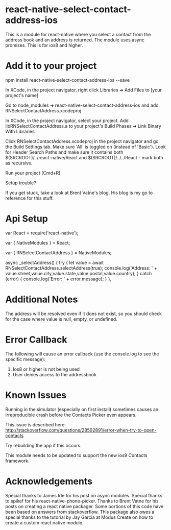 # react-native-select-contact-address-ios

This is a module for react-native where you select a contact from the address book and an address is returned. The module uses async promises. This is for ios8 and higher.

# Add it to your project

npm install react-native-select-contact-address-ios --save

In XCode, in the project navigator, right click Libraries ➜ Add Files to [your project's name]

Go to node_modules ➜ react-native-select-contact-address-ios and add RNSelectContactAddress.xcodeproj

In XCode, in the project navigator, select your project. Add libRNSelectContactAddress.a to your project's Build Phases ➜ Link Binary With Libraries

Click RNSelectContactAddress.xcodeproj in the project navigator and go the Build Settings tab. Make sure 'All' is toggled on (instead of 'Basic'). Look for Header Search Paths and make sure it contains both $(SRCROOT)/../react-native/React and $(SRCROOT)/../../React - mark both as recursive.

Run your project (Cmd+R)

Setup trouble?

If you get stuck, take a look at Brent Vatne's blog. His blog is my go to reference for this stuff.

# Api Setup

var React = require('react-native');

var { NativeModules } = React;

var { RNSelectContactAddress } = NativeModules;

async _selectAddress() {
  try {
    let value = await RNSelectContactAddress.selectAddress(true);
    console.log('Address: ' + value.street,value.city,value.state,value.postal,value.country);
  } catch (error) {
    console.log('Error: ' + error.message);
  }
},

# Additional Notes

The address will be resolved even if it does not exist, so you should check for the case where value is null, empty, or undefined.

# Error Callback

The following will cause an error callback (use the console.log to see the specific message):

1) Ios8 or higher is not being used
2) User denies access to the addressbook

# Known Issues

Running in the simulator (especially on first install) sometimes causes an irreproducible crash before the Contacts Picker even appears.

This issue is described here: http://stackoverflow.com/questions/28592891/error-when-try-to-open-contacts

Try rebuilding the app if this occurs.

This module needs to be updated to support the new ios9 Contacts framework.

# Acknowledgements

Special thanks to James Ide for his post on async modules. Special thanks to spikef for his react-native-phone-picker. Thanks to Brent Vatne for his posts on creating a react native packager. Some portions of this code have been based on answers from stackoverflow. This package also owes a special thanks to the tutorial by Jay Garcia at Modus Create on how to create a custom react native module.
